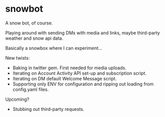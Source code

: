 # snowbot
A snow bot, of course.

Playing around with sending DMs with media and links, maybe third-party weather and snow api data. 

Basically a snowbox where I can experiment...

New twists:

* Baking in twitter gem. First needed for media uploads.
* Iterating on Account Activity API set-up and subscription script.
* Iterating on DM default Welcome Message script.
* Supporting only ENV for configuration and ripping out loading from config.yaml files. 

Upcoming? 

* Stubbing out third-party requests.




